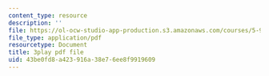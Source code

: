 ```yaml
---
content_type: resource
description: ''
file: https://ol-ocw-studio-app-production.s3.amazonaws.com/courses/5-95j-teaching-college-level-science-and-engineering-fall-2015/43be0fd8a423916a38e76ee8f9919609_n9uDbwgnSp0.pdf
file_type: application/pdf
resourcetype: Document
title: 3play pdf file
uid: 43be0fd8-a423-916a-38e7-6ee8f9919609
---
```

